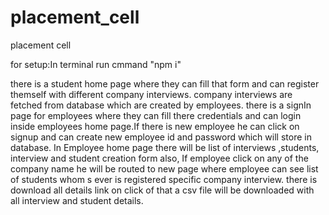 # placement_cell
placement cell

for setup:In terminal run cmmand "npm i"

there is a student home page where they can fill that form and can register themself with different company interviews.
company interviews are fetched from database which are created by employees.
there is a signIn page for employees where they can fill there credentials and can login inside employees home page.If there is new employee he can click on signup and can create new employee id and password which will store in database.
In Employee home page there will be list of interviews ,students, interview and student creation form also, If employee click on any of the company name he will be routed to new page where employee can see list of students whom s ever is registered specific company interview.
there is download all details link on click of that a csv file will be downloaded with all interview and student details.
